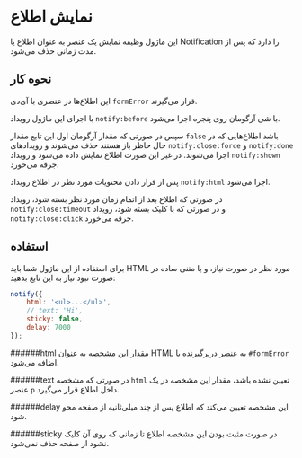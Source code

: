 نمایش اطلاع
===
این ماژول وظیفه نمایش یک عنصر به عنوان اطلاع یا Notification را دارد که پس از مدت زمانی حذف می‌شود.

نحوه کار
---
این اطلاع‌ها در عنصری با آی‌دی `formError` قرار می‌گیرند.

با اجرای این ماژول رویداد `notify:before` با شی آرگومان روی پنجره اجرا می‌شود.

سپس در صورتی که مقدار آرگومان اول این تابع مقدار `false` باشد اطلاع‌هایی که در حال حاظر باز هستند حذف می‌شوند و رویداد‌های `notify:close:force` و `notify:done` اجرا می‌شوند. در غیر این صورت اطلاع نمایش داده می‌شود و رویداد `notify:shown` جرقه می‌خورد.

پس از قرار دادن محتویات مورد نظر در اطلاع رویداد `notify:html` اجرا می‌شود.

در صورتی که اطلاع بعد از اتمام زمان مورد نظر بسته شود، رویداد `notify:close:timeout` و در صورتی که با کلیک بسته شود، رویداد `notify:close:click` جرقه می‌خورد.

استفاده
---
برای استفاده از این ماژول شما باید HTML مورد نظر در صورت نیاز، و یا متنی ساده در صورت نبود نیاز به این تابع بدهید:


```javascript
notify({
    html: '<ul>...</ul>',
    // text: 'Hi',
    sticky: false,
    delay: 7000
});
```

######html
مقدار این مشخصه به عنوان HTML به عنصر دربرگیرنده یا `#formError` اضافه می‌شود.

######text
در صورتی که مشخصه `html` تعیین نشده باشد، مقدار این مشخصه در یک عنصر `p` داخل اطلاع قرار می‌گیرد.

######delay
این مشخصه تعیین می‌کند که اطلاع پس از چند میلی‌ثانیه از صفحه محو شود.

######sticky
در صورت مثبت بودن این مشخصه اطلاع تا زمانی که روی آن کلیک نشود از صفحه حذف نمی‌شود.

